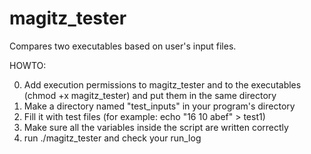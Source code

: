 # magitz_tester
Compares two executables based on user's input files.

HOWTO:

0. Add execution permissions to magitz_tester and to the executables (chmod +x magitz_tester) and put them in the same directory
1. Make a directory named "test_inputs" in your program's directory
2. Fill it with test files (for example: echo "16 10    abef" > test1) 
3. Make sure all the variables inside the script are written correctly
4. run ./magitz_tester and check your run_log
